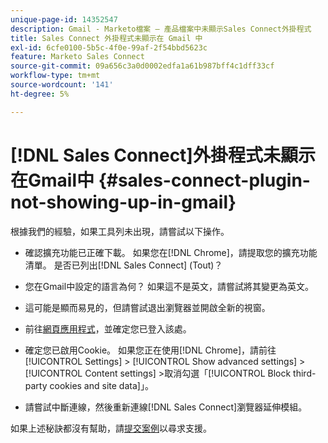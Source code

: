 ```yaml
---
unique-page-id: 14352547
description: Gmail - Marketo檔案 — 產品檔案中未顯示Sales Connect外掛程式
title: Sales Connect 外掛程式未顯示在 Gmail 中
exl-id: 6cfe0100-5b5c-4f0e-99af-2f54bbd5623c
feature: Marketo Sales Connect
source-git-commit: 09a656c3a0d0002edfa1a61b987bff4c1dff33cf
workflow-type: tm+mt
source-wordcount: '141'
ht-degree: 5%

---
```


# [!DNL Sales Connect]外掛程式未顯示在Gmail中 {#sales-connect-plugin-not-showing-up-in-gmail}

根據我們的經驗，如果工具列未出現，請嘗試以下操作。

- 確認擴充功能已正確下載。 如果您在[!DNL Chrome]，請提取您的擴充功能清單。 是否已列出[!DNL Sales Connect] (Tout)？

- 您在Gmail中設定的語言為何？ 如果這不是英文，請嘗試將其變更為英文。

- 這可能是顯而易見的，但請嘗試退出瀏覽器並開啟全新的視窗。

- 前往[網頁應用程式](https://toutapp.com/login)，並確定您已登入該處。

- 確定您已啟用Cookie。 如果您正在使用[!DNL Chrome]，請前往[!UICONTROL Settings] > [!UICONTROL Show advanced settings] > [!UICONTROL Content settings] >取消勾選「[!UICONTROL Block third-party cookies and site data]」。

- 請嘗試中斷連線，然後重新連線[!DNL Sales Connect]瀏覽器延伸模組。

如果上述秘訣都沒有幫助，請[提交案例](https://nation.marketo.com/community/support_solutions)以尋求支援。
